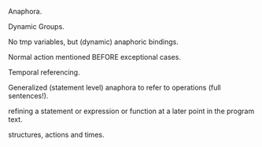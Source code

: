 Anaphora.

Dynamic Groups.

No tmp variables, but (dynamic) anaphoric bindings.

Normal action mentioned BEFORE exceptional cases.

Temporal referencing.

Generalized (statement level) anaphora to refer to operations (full sentences!).

refining a statement or expression or function at a later point in the program text.

structures, actions and times.